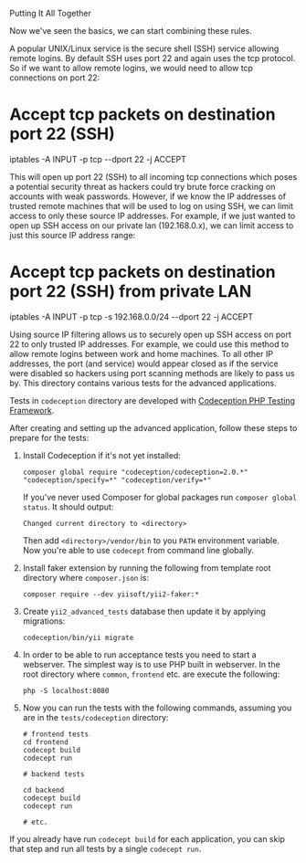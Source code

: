 Putting It All Together

Now we've seen the basics, we can start combining these rules.

A popular UNIX/Linux service is the secure shell (SSH) service allowing remote logins. By default SSH uses port 22 and again uses the tcp protocol. So if we want to allow remote logins, we would need to allow tcp connections on port 22:

# Accept tcp packets on destination port 22 (SSH)
 iptables -A INPUT -p tcp --dport 22 -j ACCEPT

This will open up port 22 (SSH) to all incoming tcp connections which poses a potential security threat as hackers could try brute force cracking on accounts with weak passwords. However, if we know the IP addresses of trusted remote machines that will be used to log on using SSH, we can limit access to only these source IP addresses. For example, if we just wanted to open up SSH access on our private lan (192.168.0.x), we can limit access to just this source IP address range:

# Accept tcp packets on destination port 22 (SSH) from private LAN
 iptables -A INPUT -p tcp -s 192.168.0.0/24 --dport 22 -j ACCEPT

Using source IP filtering allows us to securely open up SSH access on port 22 to only trusted IP addresses. For example, we could use this method to allow remote logins between work and home machines. To all other IP addresses, the port (and service) would appear closed as if the service were disabled so hackers using port scanning methods are likely to pass us by. This directory contains various tests for the advanced applications.

Tests in `codeception` directory are developed with [Codeception PHP Testing Framework](http://codeception.com/).

After creating and setting up the advanced application, follow these steps to prepare for the tests:

1. Install Codeception if it's not yet installed:

   ```
   composer global require "codeception/codeception=2.0.*" "codeception/specify=*" "codeception/verify=*"
   ```

   If you've never used Composer for global packages run `composer global status`. It should output:

   ```
   Changed current directory to <directory>
   ```

   Then add `<directory>/vendor/bin` to you `PATH` environment variable. Now you're able to use `codecept` from command
   line globally.

2. Install faker extension by running the following from template root directory where `composer.json` is:

   ```
   composer require --dev yiisoft/yii2-faker:*
   ```

3. Create `yii2_advanced_tests` database then update it by applying migrations:

   ```
   codeception/bin/yii migrate
   ```

4. In order to be able to run acceptance tests you need to start a webserver. The simplest way is to use PHP built in
   webserver. In the root directory where `common`, `frontend` etc. are execute the following:

   ```
   php -S localhost:8080
   ```

5. Now you can run the tests with the following commands, assuming you are in the `tests/codeception` directory:

   ```
   # frontend tests
   cd frontend
   codecept build
   codecept run
   
   # backend tests
   
   cd backend
   codecept build
   codecept run
    
   # etc.
   ```

  If you already have run `codecept build` for each application, you can skip that step and run all tests by a single `codecept run`.
